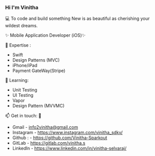 ### Hi I'm Vinitha 


💻 To code and build something New is as beautiful as cherishing your wildest dreams.

✨ Mobile Application Developer (iOS)✨

🚀 Expertise :

- Swift 
- Design Patterns (MVC)
- iPhone/iPad
- Payment GateWay(Stripe)

🌱 Learning:
- Unit Testing
- UI Testing
- Vapor
- Design Pattern (MVVMC)

📫 Get in touch: 💬
- Gmail - info2vinitha@gmail.com
- Instagram - https://www.instagram.com/vinitha_sdkv/
- Github : - https://github.com/Vinitha-Sparkout
- GitLab - https://gitlab.com/vinitha.s
- LinkedIn - https://www.linkedin.com/in/vinitha-selvaraj/
